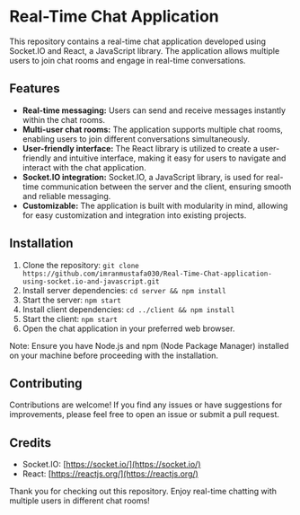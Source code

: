 # Real-Time Chat Application

This repository contains a real-time chat application developed using Socket.IO and React, a JavaScript library. The application allows multiple users to join chat rooms and engage in real-time conversations.

## Features

- **Real-time messaging:** Users can send and receive messages instantly within the chat rooms.
- **Multi-user chat rooms:** The application supports multiple chat rooms, enabling users to join different conversations simultaneously.
- **User-friendly interface:** The React library is utilized to create a user-friendly and intuitive interface, making it easy for users to navigate and interact with the chat application.
- **Socket.IO integration:** Socket.IO, a JavaScript library, is used for real-time communication between the server and the client, ensuring smooth and reliable messaging.
- **Customizable:** The application is built with modularity in mind, allowing for easy customization and integration into existing projects.

## Installation

1. Clone the repository: `git clone https://github.com/imranmustafa030/Real-Time-Chat-application-using-socket.io-and-javascript.git`
2. Install server dependencies: `cd server && npm install`
3. Start the server: `npm start`
4. Install client dependencies: `cd ../client && npm install`
5. Start the client: `npm start`
6. Open the chat application in your preferred web browser.

Note: Ensure you have Node.js and npm (Node Package Manager) installed on your machine before proceeding with the installation.

## Contributing

Contributions are welcome! If you find any issues or have suggestions for improvements, please feel free to open an issue or submit a pull request.

## Credits

- Socket.IO: [https://socket.io/](https://socket.io/)
- React: [https://reactjs.org/](https://reactjs.org/)

Thank you for checking out this repository. Enjoy real-time chatting with multiple users in different chat rooms!
